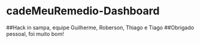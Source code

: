 # cadeMeuRemedio-Dashboard

##Hack in sampa, equipe Guilherme, Roberson, Thiago e Tiago
##Obrigado pessoal, foi muito bom!
